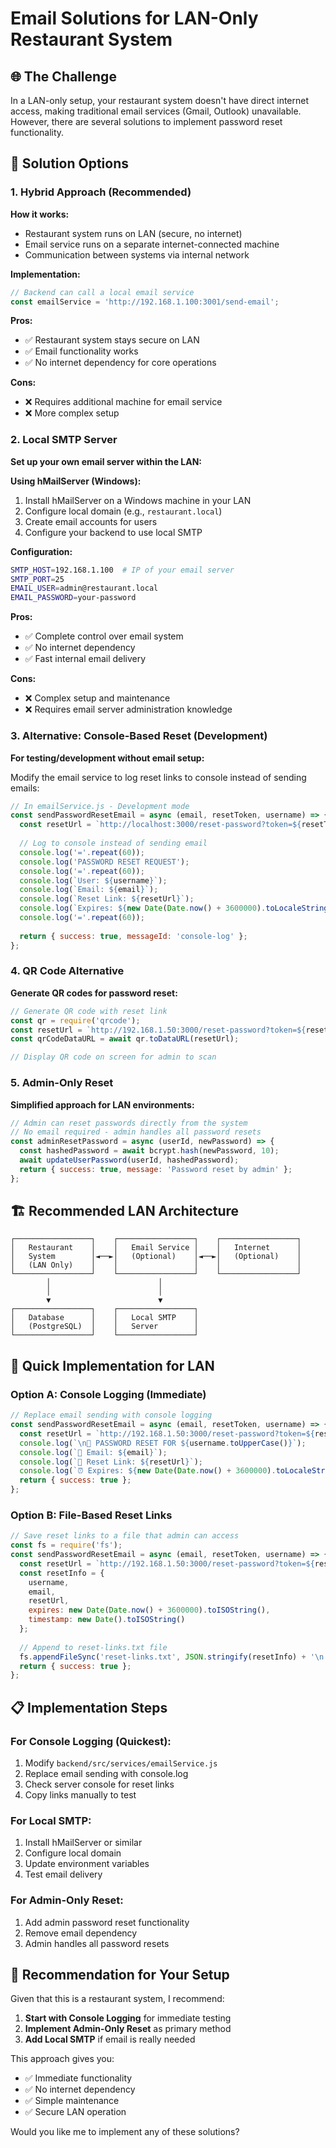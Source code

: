 # Email Solutions for LAN-Only Restaurant System

## 🌐 **The Challenge**
In a LAN-only setup, your restaurant system doesn't have direct internet access, making traditional email services (Gmail, Outlook) unavailable. However, there are several solutions to implement password reset functionality.

## 🔧 **Solution Options**

### 1. **Hybrid Approach (Recommended)**
**How it works:**
- Restaurant system runs on LAN (secure, no internet)
- Email service runs on a separate internet-connected machine
- Communication between systems via internal network

**Implementation:**
```javascript
// Backend can call a local email service
const emailService = 'http://192.168.1.100:3001/send-email';
```

**Pros:**
- ✅ Restaurant system stays secure on LAN
- ✅ Email functionality works
- ✅ No internet dependency for core operations

**Cons:**
- ❌ Requires additional machine for email service
- ❌ More complex setup

### 2. **Local SMTP Server**
**Set up your own email server within the LAN:**

**Using hMailServer (Windows):**
1. Install hMailServer on a Windows machine in your LAN
2. Configure local domain (e.g., `restaurant.local`)
3. Create email accounts for users
4. Configure your backend to use local SMTP

**Configuration:**
```bash
SMTP_HOST=192.168.1.100  # IP of your email server
SMTP_PORT=25
EMAIL_USER=admin@restaurant.local
EMAIL_PASSWORD=your-password
```

**Pros:**
- ✅ Complete control over email system
- ✅ No internet dependency
- ✅ Fast internal email delivery

**Cons:**
- ❌ Complex setup and maintenance
- ❌ Requires email server administration knowledge

### 3. **Alternative: Console-Based Reset (Development)**
**For testing/development without email setup:**

Modify the email service to log reset links to console instead of sending emails:

```javascript
// In emailService.js - Development mode
const sendPasswordResetEmail = async (email, resetToken, username) => {
  const resetUrl = `http://localhost:3000/reset-password?token=${resetToken}`;
  
  // Log to console instead of sending email
  console.log('='.repeat(60));
  console.log('PASSWORD RESET REQUEST');
  console.log('='.repeat(60));
  console.log(`User: ${username}`);
  console.log(`Email: ${email}`);
  console.log(`Reset Link: ${resetUrl}`);
  console.log(`Expires: ${new Date(Date.now() + 3600000).toLocaleString()}`);
  console.log('='.repeat(60));
  
  return { success: true, messageId: 'console-log' };
};
```

### 4. **QR Code Alternative**
**Generate QR codes for password reset:**

```javascript
// Generate QR code with reset link
const qr = require('qrcode');
const resetUrl = `http://192.168.1.50:3000/reset-password?token=${resetToken}`;
const qrCodeDataURL = await qr.toDataURL(resetUrl);

// Display QR code on screen for admin to scan
```

### 5. **Admin-Only Reset**
**Simplified approach for LAN environments:**

```javascript
// Admin can reset passwords directly from the system
// No email required - admin handles all password resets
const adminResetPassword = async (userId, newPassword) => {
  const hashedPassword = await bcrypt.hash(newPassword, 10);
  await updateUserPassword(userId, hashedPassword);
  return { success: true, message: 'Password reset by admin' };
};
```

## 🏗️ **Recommended LAN Architecture**

```
┌─────────────────┐    ┌─────────────────┐    ┌─────────────────┐
│   Restaurant    │    │   Email Service │    │   Internet      │
│   System        │◄──►│   (Optional)    │◄──►│   (Optional)    │
│   (LAN Only)    │    │                 │    │                 │
└─────────────────┘    └─────────────────┘    └─────────────────┘
        │                        │
        │                        │
        ▼                        ▼
┌─────────────────┐    ┌─────────────────┐
│   Database      │    │   Local SMTP    │
│   (PostgreSQL)  │    │   Server        │
└─────────────────┘    └─────────────────┘
```

## 🚀 **Quick Implementation for LAN**

### Option A: Console Logging (Immediate)
```javascript
// Replace email sending with console logging
const sendPasswordResetEmail = async (email, resetToken, username) => {
  const resetUrl = `http://192.168.1.50:3000/reset-password?token=${resetToken}`;
  console.log(`\n🔑 PASSWORD RESET FOR ${username.toUpperCase()}`);
  console.log(`📧 Email: ${email}`);
  console.log(`🔗 Reset Link: ${resetUrl}`);
  console.log(`⏰ Expires: ${new Date(Date.now() + 3600000).toLocaleString()}\n`);
  return { success: true };
};
```

### Option B: File-Based Reset Links
```javascript
// Save reset links to a file that admin can access
const fs = require('fs');
const sendPasswordResetEmail = async (email, resetToken, username) => {
  const resetUrl = `http://192.168.1.50:3000/reset-password?token=${resetToken}`;
  const resetInfo = {
    username,
    email,
    resetUrl,
    expires: new Date(Date.now() + 3600000).toISOString(),
    timestamp: new Date().toISOString()
  };
  
  // Append to reset-links.txt file
  fs.appendFileSync('reset-links.txt', JSON.stringify(resetInfo) + '\n');
  return { success: true };
};
```

## 📋 **Implementation Steps**

### For Console Logging (Quickest):
1. Modify `backend/src/services/emailService.js`
2. Replace email sending with console.log
3. Check server console for reset links
4. Copy links manually to test

### For Local SMTP:
1. Install hMailServer or similar
2. Configure local domain
3. Update environment variables
4. Test email delivery

### For Admin-Only Reset:
1. Add admin password reset functionality
2. Remove email dependency
3. Admin handles all password resets

## 🎯 **Recommendation for Your Setup**

Given that this is a restaurant system, I recommend:

1. **Start with Console Logging** for immediate testing
2. **Implement Admin-Only Reset** as primary method
3. **Add Local SMTP** if email is really needed

This approach gives you:
- ✅ Immediate functionality
- ✅ No internet dependency
- ✅ Simple maintenance
- ✅ Secure LAN operation

Would you like me to implement any of these solutions?
